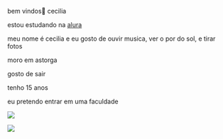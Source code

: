 bem vindos🩷
cecilia

estou estudando na  [alura](https://www.alura.com.br/)

meu nome é cecilia e eu gosto de ouvir musica, ver o por do sol, e tirar fotos

moro em astorga 

gosto de sair 

tenho 15 anos 

eu pretendo entrar em uma faculdade 

![](https://media.tenor.com/IZH_k7F9aqcAAAAi/music.gif)

![](https://media.tenor.com/OYFupIOXEKkAAAAM/smiling-giggle.gif)
